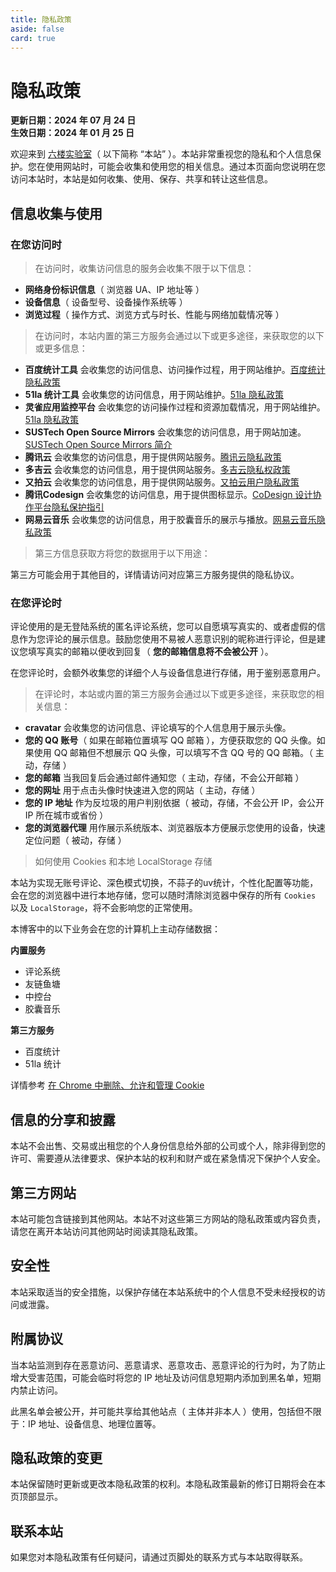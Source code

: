 ```yaml
---
title: 隐私政策
aside: false
card: true
---
```


# 隐私政策

**更新日期：2024 年 07 月 24 日**  
**生效日期：2024 年 01 月 25 日**

欢迎来到 [六楼实验室](https://blog.sixlab.cn)（ 以下简称 “本站” ）。本站非常重视您的隐私和个人信息保护。您在使用网站时，可能会收集和使用您的相关信息。通过本页面向您说明在您访问本站时，本站是如何收集、使用、保存、共享和转让这些信息。

## 信息收集与使用

### 在您访问时

> 在访问时，收集访问信息的服务会收集不限于以下信息：

- **网络身份标识信息**（ 浏览器 UA、IP 地址等 ）
- **设备信息**（ 设备型号、设备操作系统等 ）
- **浏览过程**（ 操作方式、浏览方式与时长、性能与网络加载情况等 ）

> 在访问时，本站内置的第三方服务会通过以下或更多途径，来获取您的以下或更多信息：

- **百度统计工具** 会收集您的访问信息、访问操作过程，用于网站维护。[百度统计隐私政策](https://tongji.baidu.com/web/help/article?id=330&type=0)
- **51la 统计工具** 会收集您的访问信息，用于网站维护。[51la 隐私政策](https://www.51.la/about/privacy)
- **灵雀应用监控平台** 会收集您的访问操作过程和资源加载情况，用于网站维护。[51la 隐私政策](https://www.51.la/about/privacy)
- **SUSTech Open Source Mirrors** 会收集您的访问信息，用于网站加速。[SUSTech Open Source Mirrors 简介](https://mirrors.sustech.edu.cn/about/)
- **腾讯云** 会收集您的访问信息，用于提供网站服务。[腾讯云隐私政策](https://www.tencentcloud.com/zh/document/product/301/17345)
- **多吉云** 会收集您的访问信息，用于提供网站服务。[多吉云隐私权政策](https://www.dogecloud.com/page/privacy-policy)
- **又拍云** 会收集您的访问信息，用于提供网站服务。[又拍云用户隐私政策](https://help.upyun.com/knowledge-base/%E7%94%A8%E6%88%B7%E9%9A%90%E7%A7%81%E6%94%BF%E7%AD%96/)
- **腾讯Codesign** 会收集您的访问信息，用于提供图标显示。[CoDesign 设计协作平台隐私保护指引](https://codesign.qq.com/privacy.html)
- **网易云音乐** 会收集您的访问信息，用于胶囊音乐的展示与播放。[网易云音乐隐私政策](https://st.music.163.com/official-terms/privacy)

> 第三方信息获取方将您的数据用于以下用途：

第三方可能会用于其他目的，详情请访问对应第三方服务提供的隐私协议。

### 在您评论时

评论使用的是无登陆系统的匿名评论系统，您可以自愿填写真实的、或者虚假的信息作为您评论的展示信息。鼓励您使用不易被人恶意识别的昵称进行评论，但是建议您填写真实的邮箱以便收到回复（ **您的邮箱信息将不会被公开** ）。

在您评论时，会额外收集您的详细个人与设备信息进行存储，用于鉴别恶意用户。

> 在评论时，本站或内置的第三方服务会通过以下或更多途径，来获取您的相关信息：

- **cravatar** 会收集您的访问信息、评论填写的个人信息用于展示头像。
- **您的 QQ 账号**（ 如果在邮箱位置填写 QQ 邮箱 ），方便获取您的 QQ 头像。如果使用 QQ 邮箱但不想展示 QQ 头像，可以填写不含 QQ 号的 QQ 邮箱。（ 主动，存储 ）
- **您的邮箱** 当我回复后会通过邮件通知您（ 主动，存储，不会公开邮箱 ）
- **您的网址** 用于点击头像时快速进入您的网站（ 主动，存储 ）
- **您的 IP 地址** 作为反垃圾的用户判别依据（ 被动，存储，不会公开 IP，会公开 IP 所在城市或省份 ）
- **您的浏览器代理** 用作展示系统版本、浏览器版本方便展示您使用的设备，快速定位问题（ 被动，存储 ）

> 如何使用 Cookies 和本地 LocalStorage 存储

本站为实现无账号评论、深色模式切换，不蒜子的uv统计，个性化配置等功能，会在您的浏览器中进行本地存储，您可以随时清除浏览器中保存的所有 `Cookies` 以及 `LocalStorage`，将不会影响您的正常使用。

本博客中的以下业务会在您的计算机上主动存储数据：

**内置服务**

- 评论系统
- 友链鱼塘
- 中控台
- 胶囊音乐

**第三方服务**

- 百度统计
- 51la 统计

详情参考 [在 Chrome 中删除、允许和管理 Cookie](https://support.google.com/chrome/answer/95647?co=GENIE.Platform=Desktop&hl=zh-Hans)

## 信息的分享和披露

本站不会出售、交易或出租您的个人身份信息给外部的公司或个人，除非得到您的许可、需要遵从法律要求、保护本站的权利和财产或在紧急情况下保护个人安全。

## 第三方网站

本站可能包含链接到其他网站。本站不对这些第三方网站的隐私政策或内容负责，请您在离开本站访问其他网站时阅读其隐私政策。

## 安全性

本站采取适当的安全措施，以保护存储在本站系统中的个人信息不受未经授权的访问或泄露。

## 附属协议

当本站监测到存在恶意访问、恶意请求、恶意攻击、恶意评论的行为时，为了防止增大受害范围，可能会临时将您的 IP 地址及访问信息短期内添加到黑名单，短期内禁止访问。

此黑名单会被公开，并可能共享给其他站点（ 主体并非本人 ）使用，包括但不限于：IP 地址、设备信息、地理位置等。

## 隐私政策的变更

本站保留随时更新或更改本隐私政策的权利。本隐私政策最新的修订日期将会在本页顶部显示。

## 联系本站

如果您对本隐私政策有任何疑问，请通过页脚处的联系方式与本站取得联系。